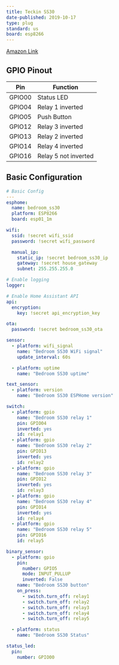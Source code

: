 ```yaml
---
title: Teckin SS30
date-published: 2019-10-17
type: plug
standard: us
board: esp8266
---
```


[Amazon Link](https://amzn.to/3tVURf8)

## GPIO Pinout

| Pin    | Function             |
| ------ | -------------------- |
| GPIO00 | Status LED           |
| GPIO04 | Relay 1 inverted     |
| GPIO05 | Push Button          |
| GPIO12 | Relay 3 inverted     |
| GPIO13 | Relay 2 inverted     |
| GPIO14 | Relay 4 inverted     |
| GPIO16 | Relay 5 not inverted |

## Basic Configuration

```yaml
# Basic Config
---
esphome:
  name: bedroom_ss30
  platform: ESP8266
  board: esp01_1m

wifi:
  ssid: !secret wifi_ssid
  password: !secret wifi_password

  manual_ip:
    static_ip: !secret bedroom_ss30_ip
    gateway: !secret house_gateway
    subnet: 255.255.255.0

# Enable logging
logger:

# Enable Home Assistant API
api:
  encryption:
    key: !secret api_encryption_key

ota:
  password: !secret bedroom_ss30_ota

sensor:
  - platform: wifi_signal
    name: "Bedroom SS30 WiFi signal"
    update_interval: 60s

  - platform: uptime
    name: "Bedroom SS30 uptime"

text_sensor:
  - platform: version
    name: "Bedroom SS30 ESPHome version"

switch:
  - platform: gpio
    name: "Bedroom SS30 relay 1"
    pin: GPIO04
    inverted: yes
    id: relay1
  - platform: gpio
    name: "Bedroom SS30 relay 2"
    pin: GPIO13
    inverted: yes
    id: relay2
  - platform: gpio
    name: "Bedroom SS30 relay 3"
    pin: GPIO12
    inverted: yes
    id: relay3
  - platform: gpio
    name: "Bedroom SS30 relay 4"
    pin: GPIO14
    inverted: yes
    id: relay4
  - platform: gpio
    name: "Bedroom SS30 relay 5"
    pin: GPIO16
    id: relay5

binary_sensor:
  - platform: gpio
    pin:
      number: GPIO5
      mode: INPUT_PULLUP
      inverted: False
    name: "Bedroom SS30 button"
    on_press:
      - switch.turn_off: relay1
      - switch.turn_off: relay2
      - switch.turn_off: relay3
      - switch.turn_off: relay4
      - switch.turn_off: relay5

  - platform: status
    name: "Bedroom SS30 Status"

status_led:
  pin:
    number: GPIO00
```

